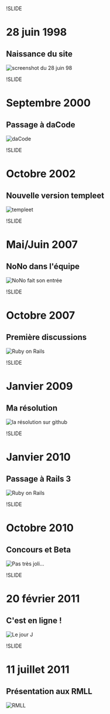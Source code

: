 !SLIDE

# 28 juin 1998 #
## Naissance du site ##

![screenshot du 28 juin 98](28juin.jpg)


!SLIDE

# Septembre 2000 #
## Passage à daCode ##

![daCode](dacode.png)


!SLIDE

# Octobre 2002 #
## Nouvelle version templeet ##

![templeet](templeet.png)


!SLIDE

# Mai/Juin 2007 #
## NoNo dans l'équipe ##

![NoNo fait son entrée](nono.png)


!SLIDE

# Octobre 2007 #
## Première discussions ##

![Ruby on Rails](rails.png)


!SLIDE

# Janvier 2009 #
## Ma résolution ##

![la résolution sur github](resolution.png)


!SLIDE

# Janvier 2010 #
## Passage à Rails 3 ##

![Ruby on Rails](dailystamp.png)


!SLIDE

# Octobre 2010 #
## Concours et Beta ##

![Pas très joli...](joli.png)


!SLIDE

# 20 février 2011 #
## C'est en ligne ! ##

![Le jour J](en_ligne.png)


!SLIDE

# 11 juillet 2011 #
## Présentation aux RMLL ##

![RMLL](rmll.png)

